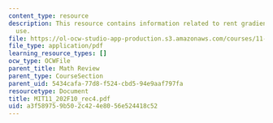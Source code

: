```yaml
---
content_type: resource
description: This resource contains information related to rent gradients and land
  use.
file: https://ol-ocw-studio-app-production.s3.amazonaws.com/courses/11-202-planning-economics-fall-2010/a3f589759b502c424e8056e524418c52_MIT11_202F10_rec4.pdf
file_type: application/pdf
learning_resource_types: []
ocw_type: OCWFile
parent_title: Math Review
parent_type: CourseSection
parent_uid: 5434cafa-77d8-f524-cbd5-94e9aaf797fa
resourcetype: Document
title: MIT11_202F10_rec4.pdf
uid: a3f58975-9b50-2c42-4e80-56e524418c52
---
```


